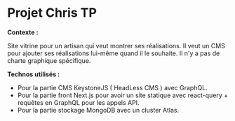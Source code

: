 # **Projet Chris TP**

**Contexte :**

Site vitrine pour un artisan qui veut montrer ses réalisations. Il veut un CMS pour ajouter ses réalisations lui-même quand il le souhaite. Il n&#39;y a pas de charte graphique spécifique.

**Technos utilisés :**

- Pour la partie CMS KeystoneJS ( HeadLess CMS ) avec GraphQL.
- Pour la partie front Next.js pour avoir un site statique avec react-query + requêtes en GraphQL pour les appels API.
- Pour la partie stockage MongoDB avec un cluster Atlas.
